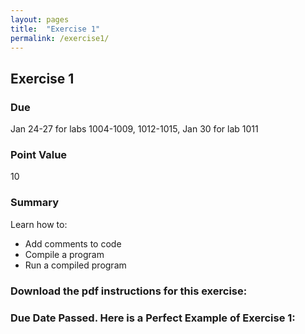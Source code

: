 ```yaml
---
layout: pages
title:  "Exercise 1"
permalink: /exercise1/
---
```


## Exercise 1

### Due
Jan 24-27 for labs 1004-1009, 1012-1015, Jan 30 for lab 1011

### Point Value
10

### Summary
Learn how to:
- Add comments to code
- Compile a program
- Run a compiled program

### Download the pdf instructions for this exercise: 

### Due Date Passed. Here is a Perfect Example of Exercise 1:

